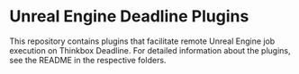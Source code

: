 # Unreal Engine Deadline Plugins

This repository contains plugins that facilitate remote Unreal Engine job 
execution on Thinkbox Deadline. For detailed information about the plugins, 
see the README in the respective folders.
